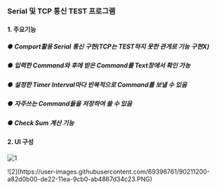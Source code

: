 ### Serial 및 TCP 통신 TEST 프로그램

#### 1. 주요기능
##### ● Comport활용 Serial 통신 구현(TCP는 TEST하지 못한 관게로 기능 구현X)
##### ● 입력한 Command와 후에 받은 Command를 Text창에서 확인 가능 
##### ● 설정한 Timer Interval마다 반복적으로 Command를 보낼 수 있음
##### ● 자주쓰는 Command들을 저장하여 쓸 수 있음
##### ● Check Sum 계산 기능


#### 2. UI 구성
![1](https://user-images.githubusercontent.com/69396761/90211198-a6fbde00-de22-11ea-903a-1ecf14803c65.PNG)



<div>
  ![2](https://user-images.githubusercontent.com/69396761/90211200-a82d0b00-de22-11ea-9cb0-ab4867d34c23.PNG)
</div>


